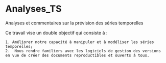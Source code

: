 # Analyses_TS
Analyses et commentaires sur la prévision des séries temporelles

Ce travail vise un double objectif  qui consiste à :

 	1. Améliorer notre capacité à manipuler et à modéliser les séries temporelles;
 	2.  Nous rendre familiers avec les logiciels de gestion des versions en vue de créer des documents reproductibles et ouverts à tous. 

